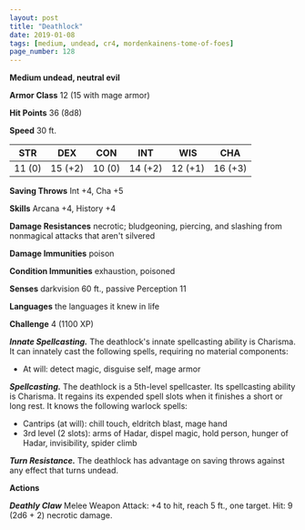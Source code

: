 ```yaml
---
layout: post
title: "Deathlock"
date: 2019-01-08
tags: [medium, undead, cr4, mordenkainens-tome-of-foes]
page_number: 128
---
```


**Medium undead, neutral evil**

**Armor Class** 12 (15 with mage armor)

**Hit Points** 36  (8d8)

**Speed** 30 ft.

|   STR   |   DEX   |   CON   |   INT   |   WIS   |   CHA   |
|:-------:|:-------:|:-------:|:-------:|:-------:|:-------:|
| 11 (0) | 15 (+2) | 10 (0) | 14 (+2) | 12 (+1) | 16 (+3) |

**Saving Throws** Int +4, Cha +5

**Skills** Arcana +4, History +4

**Damage Resistances** necrotic; bludgeoning, piercing, and slashing from nonmagical attacks that aren't silvered

**Damage Immunities** poison

**Condition Immunities** exhaustion, poisoned

**Senses** darkvision 60 ft., passive Perception 11

**Languages** the languages it knew in life

**Challenge** 4 (1100 XP)

***Innate Spellcasting.*** The deathlock's innate spellcasting ability is Charisma. It can innately cast the following spells, requiring no material components:
* At will: detect magic, disguise self, mage armor

***Spellcasting.*** The deathlock is a 5th-level spellcaster. Its spellcasting ability is Charisma. It regains its expended spell slots when it finishes a short or long rest. It knows the following warlock spells:
* Cantrips (at will): chill touch, eldritch blast, mage hand
* 3rd level (2 slots): arms of Hadar, dispel magic, hold person, hunger of Hadar, invisibility, spider climb

***Turn Resistance.*** The deathlock has advantage on saving throws against any effect that turns undead.

**Actions**

***Deathly Claw*** Melee Weapon Attack: +4 to hit, reach 5 ft., one target. Hit: 9 (2d6 + 2) necrotic damage.